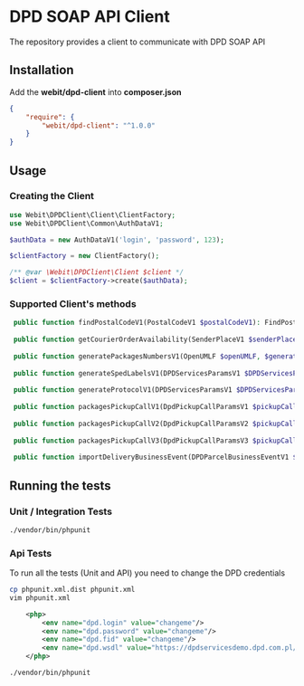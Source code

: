 # DPD SOAP API Client

The repository provides a client to communicate with DPD SOAP API

## Installation

Add the **webit/dpd-client** into **composer.json**

```json
{
    "require": {
        "webit/dpd-client": "^1.0.0"
    }
}
```

## Usage

### Creating the Client

```php
use Webit\DPDClient\Client\ClientFactory;
use Webit\DPDClient\Common\AuthDataV1;

$authData = new AuthDataV1('login', 'password', 123);

$clientFactory = new ClientFactory();

/** @var \Webit\DPDClient\Client $client */
$client = $clientFactory->create($authData);

```

### Supported Client's methods

```php
 public function findPostalCodeV1(PostalCodeV1 $postalCodeV1): FindPostalCodeResponseV1;
 
 public function getCourierOrderAvailability(SenderPlaceV1 $senderPlaceV1): GetCourierOrderAvailabilityResponseV1;
 
 public function generatePackagesNumbersV1(OpenUMLF $openUMLF, $generationPolicy = PkgNumsGenerationPolicyEnumV1::ALL_OR_NOTHING): PackagesGenerationResponseV1;
  
 public function generateSpedLabelsV1(DPDServicesParamsV1 $DPDServicesParamsV1, $outputDocFormatV1 = OutputDocFormatDSPEnumV1::PDF, $outputDocPageFormatV1 = OutputDocPageFormatDSPEnumV1::A4): PackagesGenerationResponseV1;
 
 public function generateProtocolV1(DPDServicesParamsV1 $DPDServicesParamsV1, $outputDocFormatV1 = OutputDocFormatDSPEnumV1::PDF, $outputDocPageFormatV1 = OutputDocPageFormatDSPEnumV1::A4): PackagesGenerationResponseV1;
 
 public function packagesPickupCallV1(DpdPickupCallParamsV1 $pickupCallParams): PackagesPickupCallResponseV1;
 
 public function packagesPickupCallV2(DpdPickupCallParamsV2 $pickupCallParams): PackagesPickupCallResponseV2;
 
 public function packagesPickupCallV3(DpdPickupCallParamsV3 $pickupCallParams): PackagesPickupCallResponseV3;
 
 public function importDeliveryBusinessEvent(DPDParcelBusinessEventV1 $businessEventV1): ImportDeliveryBusinessEventResponseV1;
 ```
 
## Running the tests

### Unit / Integration Tests

```bash
./vendor/bin/phpunit
```

### Api Tests

To run all the tests (Unit and API) you need to change the DPD credentials

```bash
cp phpunit.xml.dist phpunit.xml
vim phpunit.xml
```

```xml
    <php>
        <env name="dpd.login" value="changeme"/>
        <env name="dpd.password" value="changeme"/>
        <env name="dpd.fid" value="changeme"/>
        <env name="dpd.wsdl" value="https://dpdservicesdemo.dpd.com.pl/DPDPackageObjServicesService/DPDPackageObjServices?wsdl"/>
    </php>
```

```bash
./vendor/bin/phpunit
```
